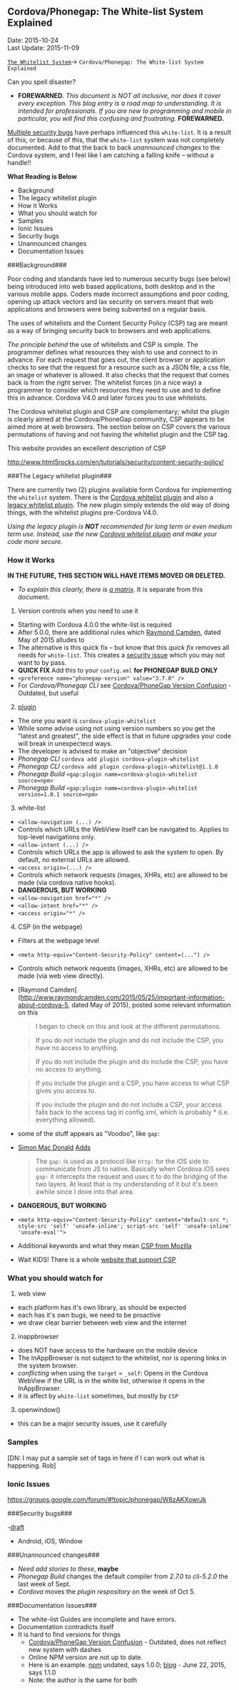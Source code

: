 ## Cordova/Phonegap: The White-list System Explained ##
Date: 2015-10-24<br>
Last Update: 2015-11-09

[`The Whitelist System`](the-whitelist-system.md)-> `Cordova/Phonegap: The White-list System Explained`

Can you spell disaster? 

- **FOREWARNED.** *This document is NOT all inclusive, nor does  it cover every exception. This blog entry is a road map to understanding. It is intended for professionals. If you are new to programming and mobile in particular, you will find this confusing and frustrating.* **FOREWARNED.**

[Multiple security bugs](security-issues.md) have perhaps influenced this `white-list`. It is a result of this, or because of this, that the `white-list` system was not completely documented. Add to that the back to back *unannounced changes* to the Cordova system, and I feel like I am catching a falling knife &ndash; without a handle!!

**What Reading is Below**

- Background 
- The legacy whitelist plugin
- How it Works
- What you should watch for
- Samples
- Ionic Issues
- Security bugs
- Unannounced changes
- Documentation Issues

###Background###

Poor coding and standards have led to numerous security bugs (see below) being introduced into web based applications, both desktop and in the various mobile apps. Coders made incorrect assumptions and poor coding, opening up attack vectors and lax security on servers meant that web applications and browsers were being subverted on a regular basis.

The uses of whitelists and the Content Security Policy (CSP) tag are meant as a way of bringing security back to browsers and web applications. 

*The principle behind* the use of whitelists and CSP is simple. The programmer defines what resources they wish to use and connect to in advance. For each request that goes out, the client browser or application checks to see that the request for a resource such as a JSON file, a css file, an image or whatever is allowed. It also checks that the request that comes back is from the right server. The whitelist forces (in a nice way) a programmer to consider which resources they need to use and to define this in advance. Cordova V4.0 and later forces you to use whitelists. 

The Cordova whitelist plugin and CSP are complementary; whilst the plugin is clearly aimed at the Cordova/PhoneGap community, CSP appears to be aimed more at web browsers. The section below on CSP covers the various permutations of having and not having the whitelist plugin and the CSP tag.

This website provides an excellent description of CSP

http://www.html5rocks.com/en/tutorials/security/content-security-policy/

###The Legacy whitelist plugin###

There are currently two (2) plugins available form Cordova for implementing the `whitelist` system. There is the [Cordova whitelist plugin](https://github.com/apache/cordova-plugin-whitelist) and also a [legacy whitelist plugin](https://github.com/apache/cordova-plugin-legacy-whitelist). The new plugin simply extends the old way of doing things, with the whitelist plugins pre-Cordova V4.0. 

*Using the legacy plugin is* ***NOT*** *recommended for long term or even medium term use. Instead, use the new [Cordova whitelist plugin]() and make your code more secure.*

### How it Works ###

**IN THE FUTURE, THIS SECTION WILL HAVE ITEMS MOVED OR DELETED.**

- *To explain this clearly, there is [a matrix](whitelist-matrix.md).* It is separate from this document.

1. Version controls when you need to use it
  - Starting with Cordova 4.0.0 the white-list is required
  - After 5.0.0, there are additional rules which [Raymond Camden](http://www.raymondcamden.com/2015/05/25/important-information-about-cordova-5), dated May of 2015 alludes to
  - The alternative is this quick fix &ndash; but know that this *quick fix* removes all needs for `white-list`. This creates a [security issue](http://www.androidauthority.com/google-webview-security-582363/) which you may not want to by pass.
  - **QUICK FIX** Add this to your `config.xml` **for PHONEGAP BUILD ONLY** <br />
  - `<preference name="phonegap-version" value="3.7.0" />`
  - For *Cordova/Phonegap CLI* see [Cordova/PhoneGap Version Confusion](http://devgirl.org/2014/11/07/cordovaphonegap-version-confusion/) - Outdated, but useful

2. [plugin](https://www.npmjs.com/package/cordova-plugin-whitelist)
  - The one you want is `cordova-plugin-whitelist`
  - While some advise using not using version numbers so you get the "latest and greatest", the side effect is that in future upgrades your code will break in unexpectecd ways.
  - The developer is advised to make an "objective" decision
  - *Phonegap CLI* `cordova add plugin cordova-plugin-whitelist`
  - *Phonegap CLI* `cordova add plugin cordova-plugin-whitelist@1.1.0`
  - *Phonegap Build* `<gap:plugin name=cordova-plugin-whitelist source=npm>`
  - *Phonegap Build* `<gap:plugin name=cordova-plugin-whitelist version=1.0.1 source=npm>`
3. white-list
  - `<allow-navigation (...) />`
  - Controls which URLs the WebView itself can be navigated to. Applies to top-level navigations only.
  - `<allow-intent (...) />`
  - Controls which URLs the app is allowed to ask the system to open. By default, no external URLs are allowed.
  - `<access origin=(...) />`
  - Controls which network requests (images, XHRs, etc) are allowed to be made (via cordova native hooks).
  - **DANGEROUS, BUT WORKING**
  - `<allow-navigation href="*" />`
  - `<allow-intent href="*" />`
  - `<access origin="*" />`
4. CSP (in the webpage)
  - Filters at the webpage level
  - `<meta http-equiv="Content-Security-Policy" content=(...") />`
  - Controls which network requests (images, XHRs, etc) are allowed to be made (via web view directly).
  - [Raymond Camden](http://www.raymondcamden.com/2015/05/25/important-information-about-cordova-5, dated May of 2015), posted some relevant information on this

    > I began to check on this and look at the different permutations.

    > If you do not include the plugin and do not include the CSP, you have no access to anything.

    > If you do not include the plugin and do include the CSP, you have no access to anything.

    > If you include the plugin and a CSP, you have access to what CSP gives you access to.

    > If you include the plugin and do not include a CSP, your access falls back to the access tag in config.xml, which is probably * (i.e. everything allowed).

  - some of the stuff appears as "Voodoo", like `gap:`
  - [Simon Mac Donald](http://www.google.com/url?q=http%3A%2F%2Fhi.im%2Fsimonmacdonald&sa=D&sntz=1&usg=AFQjCNEfbJmJ0IyPjk2hlk8PEZ5oZM8WNQ) [Adds](https://groups.google.com/d/msg/phonegap/DrYOdMrTssM/votSwdBvCwAJ)
    > The `gap:` is used as a protocol like `http:` for the iOS side to communicate from JS to native. Basically when Cordova iOS sees `gap:` it intercepts the request and uses it to do the bridging of the two layers. At least that is my understanding of it but it's been awhile since I dove into that area.

  - **DANGEROUS, BUT WORKING**
  - `<meta http-equiv="Content-Security-Policy" content="default-src *; style-src 'self' 'unsafe-inline'; script-src 'self' 'unsafe-inline' 'unsafe-eval'">`
  - Additional keywords and what they mean [CSP from Mozilla](https://developer.mozilla.org/en-US/docs/Web/Security/CSP/CSP_policy_directives#Keywords) 
  - Wait KIDS! There is a whole [website that support CSP](http://content-security-policy.com/)

### What you should watch for ###

1. web view
  - each platform has it's own library, as should be expected
  - each has it's own bugs, we need to be proactive
  - we draw clear barrier between web view and the internet 
2. inappbrowser
  - does NOT have access to the hardware on the mobile device
  - The InAppBrowser is not subject to the whitelist, nor is opening links in the system browser.
  - *conflicting* when using the `target` = `_self`: Opens in the Cordova WebView if the URL is in the white list, otherwise it opens in the InAppBrowser.
  - it is affect by `white-list` sometimes, but mostly by `CSP`
3. openwindow()
  - this can be a major security issues, use it carefully

### Samples ###

[DN: I may put a sample set of tags in here if I can work out what is happening. Rob]

### Ionic Issues ###

https://groups.google.com/forum/#!topic/phonegap/W8zAKXowrJk

###Security bugs###

-[draft](security-issues.md)
- Android, iOS, Window

###Unannounced changes###

- *Need add stories to these*, **maybe**
- *Phonegap Build* changes the default compiler from *2.7.0* to *cli-5.2.0* the last week of Sept.
- *Cordova* moves the *plugin respository* on the week of Oct 5.

###Documentation Issues###
- The white-list Guides are incomplete and have errors.
- Documentation contradicts itself
- It is hard to find versions for things
  - [Cordova/PhoneGap Version Confusion](http://devgirl.org/2014/11/07/cordovaphonegap-version-confusion/) - Outdated, does not reflect new system with dashes
  - Online NPM version are not up to date.
  - Here is an example. [npm](https://www.npmjs.com/package/cordova-plugin-whitelist) undated, says 1.0.0; [blog](http://cordova.apache.org/news/2015/06/22/plugins-release.html) - June 22, 2015, says 1.1.0
  - Note: the author is the same for both


